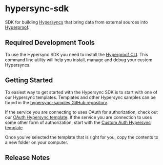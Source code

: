 # hypersync-sdk
SDK for building [Hypersyncs](https://docs.hyperproof.io/hypersyncs/) that bring data from external sources into [Hyperproof](https://hyperproof.io).

## Required Development Tools
To use the Hypersync SDK you need to install the [Hyperproof CLI](#).  This command line utility will help you install, manage and debug your custom Hypersyncs.

## Getting Started
To easiest way to get started with the Hypersync SDK is to start with one of our Hypersync templates.  Templates and other Hypersync samples can be found in the [hypersync-samples GitHub repository](#).

If the service you are connecting to uses OAuth for authorization, check out our [OAuth Hypersync template](#).
If the service you are connection to uses some other form of authorization, start with the [Custom Auth Hypersync template](#).

Once you've selected the template that is right for you, copy the contents to a new folder on your computer.

## Release Notes

